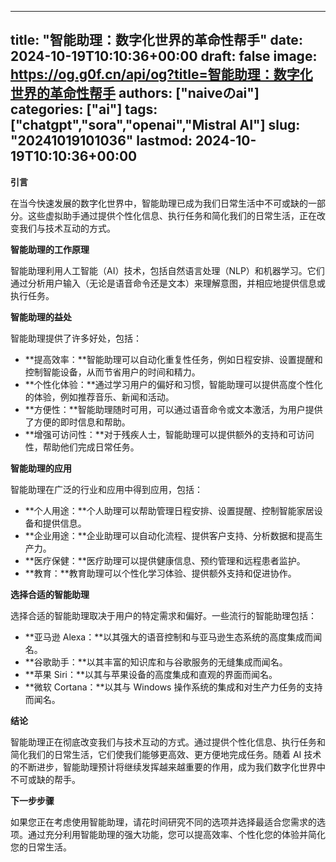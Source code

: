 
---
title: "智能助理：数字化世界的革命性帮手"
date: 2024-10-19T10:10:36+00:00
draft: false
image: https://og.g0f.cn/api/og?title=智能助理：数字化世界的革命性帮手
authors: ["naiveのai"]
categories: ["ai"]
tags: ["chatgpt","sora","openai","Mistral AI"]
slug: "20241019101036"
lastmod: 2024-10-19T10:10:36+00:00
---
**引言**

在当今快速发展的数字化世界中，智能助理已成为我们日常生活中不可或缺的一部分。这些虚拟助手通过提供个性化信息、执行任务和简化我们的日常生活，正在改变我们与技术互动的方式。

**智能助理的工作原理**

智能助理利用人工智能（AI）技术，包括自然语言处理（NLP）和机器学习。它们通过分析用户输入（无论是语音命令还是文本）来理解意图，并相应地提供信息或执行任务。

**智能助理的益处**

智能助理提供了许多好处，包括：

- **提高效率：**智能助理可以自动化重复性任务，例如日程安排、设置提醒和控制智能设备，从而节省用户的时间和精力。
- **个性化体验：**通过学习用户的偏好和习惯，智能助理可以提供高度个性化的体验，例如推荐音乐、新闻和活动。
- **方便性：**智能助理随时可用，可以通过语音命令或文本激活，为用户提供了方便的即时信息和帮助。
- **增强可访问性：**对于残疾人士，智能助理可以提供额外的支持和可访问性，帮助他们完成日常任务。

**智能助理的应用**

智能助理在广泛的行业和应用中得到应用，包括：

- **个人用途：**个人助理可以帮助管理日程安排、设置提醒、控制智能家居设备和提供信息。
- **企业用途：**企业助理可以自动化流程、提供客户支持、分析数据和提高生产力。
- **医疗保健：**医疗助理可以提供健康信息、预约管理和远程患者监护。
- **教育：**教育助理可以个性化学习体验、提供额外支持和促进协作。

**选择合适的智能助理**

选择合适的智能助理取决于用户的特定需求和偏好。一些流行的智能助理包括：

- **亚马逊 Alexa：**以其强大的语音控制和与亚马逊生态系统的高度集成而闻名。
- **谷歌助手：**以其丰富的知识库和与谷歌服务的无缝集成而闻名。
- **苹果 Siri：**以其与苹果设备的高度集成和直观的界面而闻名。
- **微软 Cortana：**以其与 Windows 操作系统的集成和对生产力任务的支持而闻名。

**结论**

智能助理正在彻底改变我们与技术互动的方式。通过提供个性化信息、执行任务和简化我们的日常生活，它们使我们能够更高效、更方便地完成任务。随着 AI 技术的不断进步，智能助理预计将继续发挥越来越重要的作用，成为我们数字化世界中不可或缺的帮手。

**下一步步骤**

如果您正在考虑使用智能助理，请花时间研究不同的选项并选择最适合您需求的选项。通过充分利用智能助理的强大功能，您可以提高效率、个性化您的体验并简化您的日常生活。